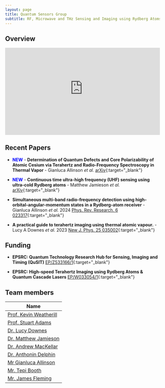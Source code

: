 ```yaml
---
layout: page
title: Quantum Sensors Group
subtitle: RF, Microwave and THz Sensing and Imaging using Rydberg Atoms
---
```

## Overview

<!-- Responsive 16:9 Aspect Ratio --->
<div style="position:relative;padding-bottom:56.25%;">
    <iframe 
        style="width:100%;height:100%;position:absolute;left:0px;top:0px;" 
        frameborder="0" 
        width="100%" 
        height="100%" 
        allowfullscreen 
        allow="accelerometer; autoplay; clipboard-write; encrypted-media; gyroscope; picture-in-picture; web-share"
        src="https://www.youtube-nocookie.com/embed/Oe9Ow9nByyo?si=B8HvGHqX3myxsEOR&amp;start=8">
    </iframe>
</div>

## Recent Papers

- <span style="color:blue">**NEW**</span> - **Determination of Quantum Defects and Core Polarizability of Atomic Cesium via Terahertz and Radio-Frequency Spectroscopy in Thermal Vapor** - Gianluca Allinson _et al._ [arXiv](https://arxiv.org/pdf/2502.20961){:target="_blank"}

- <span style="color:blue">**NEW**</span> - **Continuous time ultra-high frequency (UHF) sensing using ultra-cold Rydberg atoms** - Matthew Jamieson _et al._ [arXiv](https://arxiv.org/pdf/2504.00212){:target="_blank"}

- **Simultaneous multi-band radio-frequency detection using high-orbital-angular-momentum states in a Rydberg-atom receiver** - Gianluca Allinson _et al._ 2024 [Phys. Rev. Research. 6 023317](https://journals.aps.org/prresearch/pdf/10.1103/PhysRevResearch.6.023317){:target="_blank"}

- **A practical guide to terahertz imaging using thermal atomic vapour.** - Lucy A Downes _et al._ 2023 [New J. Phys. 25 035002](https://iopscience.iop.org/article/10.1088/1367-2630/acb80c/meta){:target="_blank"}

## Funding

 - **EPSRC: Quantum Technology Research Hub for Sensing, Imaging and Timing (QuSIT)** [EP/Z533166/1](https://gtr.ukri.org/projects?ref=EP%2FZ533166%2F1){:target="_blank"}

- **EPSRC: High-speed Terahertz Imaging using Rydberg Atoms & Quantum Cascade Lasers** [EP/W033054/1](https://gtr.ukri.org/projects?ref=EP%2FW033054%2F1){:target="_blank"}


## Team members

|**Name**|
|--------|
|[Prof. Kevin Weatherill](https://www.durham.ac.uk/staff/k-j-weatherill/)|
|[Prof. Stuart Adams](https://www.durham.ac.uk/staff/c-s-adams/)|
|[Dr. Lucy Downes](https://www.durham.ac.uk/staff/lucy-downes/)|
|[Dr. Matthew Jamieson](https://www.durham.ac.uk/staff/matthew-j-jamieson/)|
|[Dr. Andrew MacKellar](https://www.durham.ac.uk/staff/andrew-r-mackellar/)|
|[Dr. Anthonin Delphin](https://www.durham.ac.uk/staff/anthonin-delphan/)|
|[Mr Gianluca Allinson ](https://www.durham.ac.uk/staff/gianluca-allinson/)|
|[Mr. Tepi Booth](https://www.durham.ac.uk/staff/imhotep-t-booth/)|
|[Mr. James Fleming](https://www.durham.ac.uk/staff/james-p-fleming/)|
